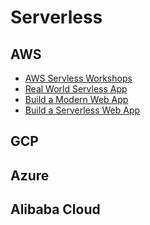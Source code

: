 # Serverless

## AWS
- [AWS Servless Workshops](https://github.com/aws-samples/aws-serverless-workshops)
- [Real World Servless App](https://github.com/awslabs/realworld-serverless-application)
- [Build a Modern Web App](https://aws.amazon.com/getting-started/projects/build-modern-app-fargate-lambda-dynamodb-python/)
- [Build a Serverless Web App](build-serverless-web-app-lambda-apigateway-s3-dynamodb-cognito)

## GCP


## Azure


## Alibaba Cloud

